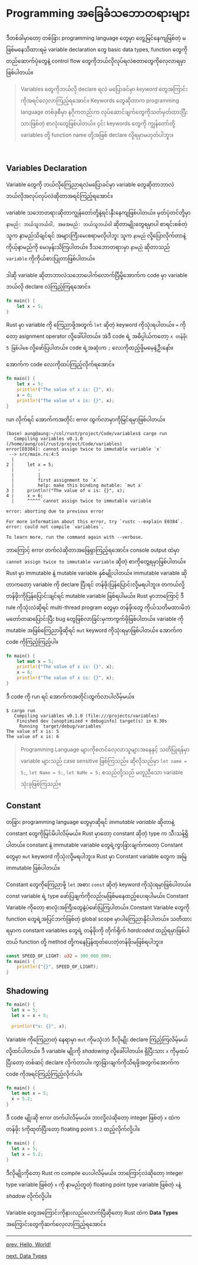 # Programming အခြေခံသဘောတရားများ

ဒီတစ်ခါမှာတော့ တစ်ခြား programming language တွေမှာ တွေ့မြင်နေကျဖြစ်တဲ့ မဖြစ်မနေသိထားရမဲ့ variable declaration တွေ basic data types, function တွေကိုတည်ဆောက်ပုံတွေနဲ့ control flow တွေကိုဘယ်လိုလုပ်ရလဲစတာတွေကိုလေ့လာရမှာဖြစ်ပါတယ်။

> Variables တွေကိုဘယ်လို declare ရလဲ မပြောခင်မှာ _keyword_ တွေအကြာင်းကိုအရင်လေ့လာကြည့်ရအောင်။ Keywords တွေဆိုတာက programming language တစ်ခုစီမှာ နဂိုကတည်းက လုပ်ဆောင်ချက်တွေကိုသတ်မှတ်ထားပြီးသားဖြစ်တဲ့ စာလုံးတွေဖြစ်ပါတယ်။ ၄င်း keywords တွေကို ကျွန်တော်တို့ variables တို့ function name တို့အဖြစ် declare လို့ရမှာမဟုတ်ပါဘူး။

</br>

## Variables Declaration

Variable တွေကို ဘယ်လိုကြေညာရလဲမပြောခင်မှာ variable တွေဆိုတာဘာလဲ ဘယ်လိုအလုပ်လုပ်လဲဆိုတာအရင်ကြည့်ရအောင်။

variable သဘောတရားဆိုတာကျွန်တော်တို့နဲ့ရင်းနှီးနေကျဖြစ်ပါတယ်။ မှတ်ပုံတင်တို့မှာ `နာမည်: ဘယ်သူဘယ်ဝါ, အဖအမည်: ဘယ်သူဘယ်ဝါ` ဆိုတာမျိုးတွေရမှာပါ စာရင်းစစ်တဲ့သူက နာမည်သိချင်ရင် အများကြီးမေးစရာမလိုပါဘူး သူက `နာမည်` လို့ပြောလိုက်တာနဲ့ ကိုယ့်နာမည်ကို မေးမှန်းသိကြပါတယ်။ ဒီသဘောတရားမှာ `နာမည်` ဆိုတာသည် `variable` ကိုကိုယ်စားပြုတာဖြစ်ပါတယ်။

ဒါဆို variable ဆိုတာဘာလဲသဘောပေါက်လောက်ပြီမို့အောက်က code မှာ variable ဘယ်လို declare လဲကြည့်ကြရအောင်။

```Rust
fn main() {
    let x = 5;
}
```

Rust မှာ variable ကို ကြေညာဖို့အတွက် `let` ဆိုတဲ့ keyword ကိုသုံးရပါတယ်။ `=` ကိုတော့ asignment operator လို့ခေါ်ပါတယ်။ အဲဒီ code ရဲ့ အဓိပ္ပါယ်ကတော့ `x တန်ဖိုး 5 ဖြစ်ပါစေ` လို့ဖော်ပြပါတယ်။ code ရဲ့အဆုံးက `;` လေးကိုထည့်ဖို့မမေ့နဲ့ဦးနော်။

အောက်က code လေးကိုထပ်ကြည့်လိုက်ရအောင်။

```Rust
fn main() {
    let x = 5;
    println!("The value of x is: {}", x);
    x = 6;
    println!("The value of x is: {}", x);
}
```

run လိုက်ရင် အောက်ကအတိုင်း error ထွက်လာမှာကိုမြင်ရမှာဖြစ်ပါတယ်။

```console
(base) aung@aung:~/col/rust/project/Code/variables$ cargo run
   Compiling variables v0.1.0 (/home/aung/col/rust/project/Code/variables)
error[E0384]: cannot assign twice to immutable variable `x`
 --> src/main.rs:4:5
  |
2 |     let x = 5;
  |         -
  |         |
  |         first assignment to `x`
  |         help: make this binding mutable: `mut x`
3 |     println!("The value of x is: {}", x);
4 |     x = 6;
  |     ^^^^^ cannot assign twice to immutable variable

error: aborting due to previous error

For more information about this error, try `rustc --explain E0384`.
error: could not compile `variables`.

To learn more, run the command again with --verbose.
```

ဘာကြောင့် error တက်လဲဆိုတာအဖြေရှာကြည့်ရအောင်။ console output ထဲမှာ `cannot assign twice to immutable variable` ဆိုတဲ့ စာကိုတွေ့ရမှာဖြစ်ပါတယ်။ Rust မှာ immutable နဲ့ mutable variable နှစ်မျိုးပါတယ်။ immutable variable ဆိုတာကတော့ variable ကို declare ပြီးရင် တန်ဖိုးပြန်ပြောင်းလို့မရပါဘူး။ တကယ်လို့တန်ဖိုးကိုပြန်ပြောင်းချင်ရင် mutable variable ဖြစ်ရပါမယ်။ Rust မှာဘာကြောင့် ဒီ rule ကိုသုံးလဲဆိုရင် multi-thread program တွေမှာ တန်ဖိုးတွေ ကိုယ်သတိမထားမိဘဲ မတော်တဆပြောင်းပြီး bug တွေဖြစ်လာခြင်းမှကာကွက်ဖိုဖြစ်ပါတယ်။ variable ကို mutable အဖြစ်ကြေညာဖို့ဆိုရင် `mut` keyword ကိုသုံးရမှာဖြစ်ပါတယ်။ အောက်က code ကိုကြည့်ကြည့်ပါ။

```Rust
fn main() {
    let mut x = 5;
    println!("The value of x is: {}", x);
    x = 6;
    println!("The value of x is: {}", x);
}
```

ဒီ code ကို run ရင် အောက်ကအတိုင်းထွက်လာပါလိမ့်မယ်။ 

```console
$ cargo run
   Compiling variables v0.1.0 (file:///projects/variables)
    Finished dev [unoptimized + debuginfo] target(s) in 0.30s
     Running `target/debug/variables`
The value of x is: 5
The value of x is: 6
```

> Programming Language များကိုစတင်လေ့လာသူများအနေနှင့် သတိပြုရန်မှာ variable များသည် case sensitive ဖြစ်ကြသည်။ ဆိုလိုသည်မှာ `let name = 5;`, `let Name = 5;`, `let NaMe = 5;` စသည်တို့သည် မတူညီသော variable သုံးခုဖြစ်ကြသည်။

## Constant

တခြား programming language တွေမှာဆိုရင် _immutable variable_ ဆိုတာနဲ့ constant တွေကိုမြင်မိပါလိမ့်မယ်။ Rust မှာတော့ constant ဆိုတဲ့ type က သီးသန့်ရှိပါတယ်။ constant နဲ့ immutable variable တွေရဲ့ကွာခြားချက်ကတော့ Constant တွေမှာ `mut` keyword ကိုသုံးလို့မရပါဘူး။ Rust မှာ Constant variable တွေက အမြဲ immutable ဖြစ်ပါတယ်။

Constant တွေကိုကြေညာဖို့ `let` အစား `const` ဆိုတဲ့ keyword ကိုသုံးရမှာဖြစ်ပါတယ်။ const variable ရဲ့ type ဖော်ပြချက်ကိုလည်းမဖြစ်မနေထည့်ပေးရပါမယ်။ Constant Variable ကိုတော့ စာလုံးအကြီးတွေနဲ့ပဲဖော်ပြကြပါတယ်။ Constant Variable တွေကို function တွေရဲ့အပြင်ဘက်ဖြစ်တဲ့ global scope မှာပါကြေညာနိုင်ပါတယ်။ သတိထားရမှာက constant variables တွေရဲ့ တန်ဖိုးကို တိုက်ရိုက် _hardcoded_ ထည့်ရမှာဖြစ်ပါတယ် function တို့ method တို့ကနေပြန်ထုတ်ပေးတဲ့တန်ဖိုးမဖြစ်ရပါဘူး။

```Rust
const SPEED_OF_LIGHT: u32 = 300_000_000;
fn main() {
    println!("{}", SPEED_OF_LIGHT);
}
```

## Shadowing

```Rust
fn main() {
  let x = 5;
  let x = x + 5;

  println!("x: {}", x);
```

Variable ကိုကြေညာတဲ့ နေရာမှာ `mut` ကိုမသုံးဘဲ ဒီလိုမျိုး declare ကြည့်ကြလိမ့်မယ်လို့ထင်ပါတယ်။ ဒီ variable မျိုးကို _shadowing_ လို့ခေါ်ပါတယ်။ ရှိပြီးသား `x` ကိုမှထပ်ပြီးတော့ တစ်ဆင့် declare လိုက်တာပါ။ ကွာခြားချက်ကိုသိရဖို့အတွက်အောက်က code ကိုအရင်ကြည့်ကြည့်လိုက်ပါ။

```Rust
fn main() {
  let mut x = 5;
  x = 5.2;
}
```

ဒီ code မျိုးဆို error တက်ပါလိမ့်မယ်။ ဘာလို့လဲဆိုတော့ integer ဖြစ်တဲ့ `x` ထဲက တန်ဖိုး `5`ကိုထုတ်ပြီးတော့ floating point `5.2` ထည့်လိုက်လို့ပါ။

```Rust
fn main() {
  let x = 5;
  let x = 5.2;
}
```

ဒီလိုမျိုးကိုတော့ Rust က compile ပေးပါလိမ့်မယ်။ ဘာကြောင့်လဲဆိုတော့ integer type variable ဖြစ်တဲ့ `x` ကို နာမည်တူတဲ့ floating point type variable ဖြစ်တဲ့ `x`နဲ့ _shadow_ လိုက်လို့ပါ။ 

Variable တွေအကြောင်းကိုနားလည်လောက်ပြီဆိုတော့ Rust ထဲက __Data Types__ အကြောင်းတွေကိုဆက်လေ့လာကြည့်ရအောင်။

<hr>

[prev. Hello, World!](../CH01/part_02_hello.md)

[next. Data Types](./DataTypes.md)